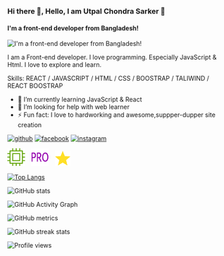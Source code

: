 ### Hi there 👋, Hello, I am Utpal Chondra Sarker 🤗
#### I'm a front-end developer from Bangladesh!
![I'm a front-end developer from Bangladesh!](https://scontent.fdac3-1.fna.fbcdn.net/v/t1.6435-9/s526x395/89775083_112585763689_6916932345014517881760_n.jpg?_nc_cat=109&ccb=1-5&_nc_sid=174925&_nc_eui2=AeGVwIV9t_4eoDYluB4-uFYX8LwlfMVjq6jwvCV8xWOrqC8GNaEIpumyxvz-J_P7DldPk0u0WC_xHd-LhHgiDe0R&_nc_ohc=w7EquMprIC4AX_LYjWG&_nc_ht=scontent.fdac3-1.fna&oh=cf34ad955c85f9486e4ea962fd5bb6ba&oe=61D51EA5)

I am a Front-end developer. I love programming. Especially JavaScript & Html. I love to explore and learn.

Skills:  REACT / JAVASCRIPT / HTML / CSS / BOOSTRAP / TALIWIND / REACT BOOSTRAP

- 🌱 I’m currently learning JavaScript & React 
- 🤔 I’m looking for help with web learner 
- ⚡ Fun fact:  I love to hardworking and awesome,suppper-dupper site creation 


[<img src='https://cdn.jsdelivr.net/npm/simple-icons@3.0.1/icons/github.svg' alt='github' height='40'>](https://github.com/https://github.com/UtpalChondraSarker)  [<img src='https://cdn.jsdelivr.net/npm/simple-icons@3.0.1/icons/facebook.svg' alt='facebook' height='40'>](https://www.facebook.com/https://web.facebook.com/utpal.sarker.5454)  [<img src='https://cdn.jsdelivr.net/npm/simple-icons@3.0.1/icons/instagram.svg' alt='instagram' height='40'>](https://www.instagram.com/https://www.instagram.com/utpal.sarker.5454//)  

<a href='https://docs.github.com/en/developers'><img src='https://raw.githubusercontent.com/acervenky/animated-github-badges/master/assets/devbadge.gif' width='40' height='40'></a> <a href='https://github.com/pricing'><img src='https://raw.githubusercontent.com/acervenky/animated-github-badges/master/assets/pro.gif' width='40' height='40'></a> <a href='https://stars.github.com/'><img src='https://raw.githubusercontent.com/acervenky/animated-github-badges/master/assets/starbadge.gif' width='35' height='35'></a> 

[![Top Langs](https://github-readme-stats.vercel.app/api/top-langs/?username=https://github.com/UtpalChondraSarker)](https://github.com/anuraghazra/github-readme-stats)

![GitHub stats](https://github-readme-stats.vercel.app/api?username=https://github.com/UtpalChondraSarker&show_icons=true&count_private=true)  

![GitHub Activity Graph](https://activity-graph.herokuapp.com/graph?username=https://github.com/UtpalChondraSarker)  

![GitHub metrics](https://metrics.lecoq.io/https://github.com/UtpalChondraSarker)  

![GitHub streak stats](https://github-readme-streak-stats.herokuapp.com/?user=https://github.com/UtpalChondraSarker)  

![Profile views](https://gpvc.arturio.dev/https://github.com/UtpalChondraSarker)  
